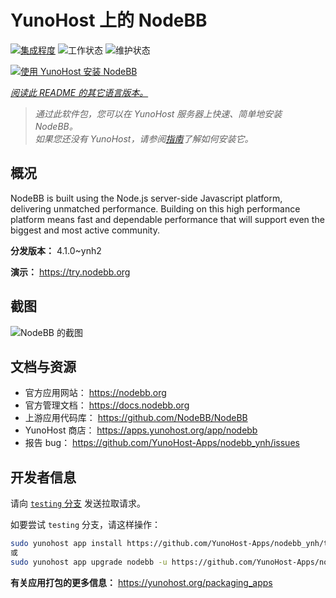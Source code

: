 <!--
注意：此 README 由 <https://github.com/YunoHost/apps/tree/master/tools/readme_generator> 自动生成
请勿手动编辑。
-->

# YunoHost 上的 NodeBB

[![集成程度](https://apps.yunohost.org/badge/integration/nodebb)](https://ci-apps.yunohost.org/ci/apps/nodebb/)
![工作状态](https://apps.yunohost.org/badge/state/nodebb)
![维护状态](https://apps.yunohost.org/badge/maintained/nodebb)

[![使用 YunoHost 安装 NodeBB](https://install-app.yunohost.org/install-with-yunohost.svg)](https://install-app.yunohost.org/?app=nodebb)

*[阅读此 README 的其它语言版本。](./ALL_README.md)*

> *通过此软件包，您可以在 YunoHost 服务器上快速、简单地安装 NodeBB。*  
> *如果您还没有 YunoHost，请参阅[指南](https://yunohost.org/install)了解如何安装它。*

## 概况

NodeBB is built using the Node.js server-side Javascript platform, delivering unmatched performance.
Building on this high performance platform means fast and dependable performance that will support even the biggest and most active community.


**分发版本：** 4.1.0~ynh2

**演示：** <https://try.nodebb.org>

## 截图

![NodeBB 的截图](./doc/screenshots/screenshot.png)

## 文档与资源

- 官方应用网站： <https://nodebb.org>
- 官方管理文档： <https://docs.nodebb.org>
- 上游应用代码库： <https://github.com/NodeBB/NodeBB>
- YunoHost 商店： <https://apps.yunohost.org/app/nodebb>
- 报告 bug： <https://github.com/YunoHost-Apps/nodebb_ynh/issues>

## 开发者信息

请向 [`testing` 分支](https://github.com/YunoHost-Apps/nodebb_ynh/tree/testing) 发送拉取请求。

如要尝试 `testing` 分支，请这样操作：

```bash
sudo yunohost app install https://github.com/YunoHost-Apps/nodebb_ynh/tree/testing --debug
或
sudo yunohost app upgrade nodebb -u https://github.com/YunoHost-Apps/nodebb_ynh/tree/testing --debug
```

**有关应用打包的更多信息：** <https://yunohost.org/packaging_apps>
